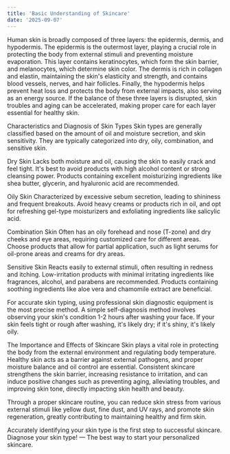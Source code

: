 ```yaml
---
title: 'Basic Understanding of Skincare'
date: '2025-09-07'
---
```


Human skin is broadly composed of three layers: the epidermis, dermis, and hypodermis. The epidermis is the outermost layer, playing a crucial role in protecting the body from external stimuli and preventing moisture evaporation. This layer contains keratinocytes, which form the skin barrier, and melanocytes, which determine skin color. The dermis is rich in collagen and elastin, maintaining the skin's elasticity and strength, and contains blood vessels, nerves, and hair follicles. Finally, the hypodermis helps prevent heat loss and protects the body from external impacts, also serving as an energy source. If the balance of these three layers is disrupted, skin troubles and aging can be accelerated, making proper care for each layer essential for healthy skin.

Characteristics and Diagnosis of Skin Types
Skin types are generally classified based on the amount of oil and moisture secretion, and skin sensitivity. They are typically categorized into dry, oily, combination, and sensitive skin.

Dry Skin
Lacks both moisture and oil, causing the skin to easily crack and feel tight. It's best to avoid products with high alcohol content or strong cleansing power. Products containing excellent moisturizing ingredients like shea butter, glycerin, and hyaluronic acid are recommended.

Oily Skin
Characterized by excessive sebum secretion, leading to shininess and frequent breakouts. Avoid heavy creams or products rich in oil, and opt for refreshing gel-type moisturizers and exfoliating ingredients like salicylic acid.

Combination Skin
Often has an oily forehead and nose (T-zone) and dry cheeks and eye areas, requiring customized care for different areas. Choose products that allow for partial application, such as light serums for oil-prone areas and creams for dry areas.

Sensitive Skin
Reacts easily to external stimuli, often resulting in redness and itching. Low-irritation products with minimal irritating ingredients like fragrances, alcohol, and parabens are recommended. Products containing soothing ingredients like aloe vera and chamomile extract are beneficial.

For accurate skin typing, using professional skin diagnostic equipment is the most precise method. A simple self-diagnosis method involves observing your skin's condition 1-2 hours after washing your face. If your skin feels tight or rough after washing, it's likely dry; if it's shiny, it's likely oily.

The Importance and Effects of Skincare
Skin plays a vital role in protecting the body from the external environment and regulating body temperature. Healthy skin acts as a barrier against external pathogens, and proper moisture balance and oil control are essential. Consistent skincare strengthens the skin barrier, increasing resistance to irritation, and can induce positive changes such as preventing aging, alleviating troubles, and improving skin tone, directly impacting skin health and beauty.

Through a proper skincare routine, you can reduce skin stress from various external stimuli like yellow dust, fine dust, and UV rays, and promote skin regeneration, greatly contributing to maintaining healthy and firm skin.

Accurately identifying your skin type is the first step to successful skincare.
Diagnose your skin type! — The best way to start your personalized skincare.

